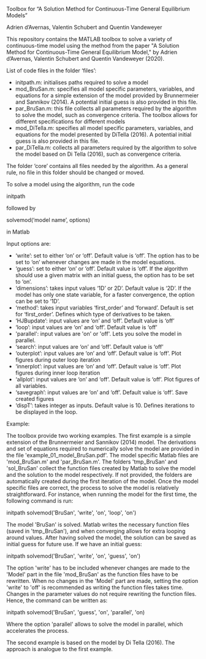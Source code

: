 Toolbox for “A Solution Method for Continuous-Time General Equilibrium Models”

Adrien d’Avernas, Valentin Schubert and Quentin Vandeweyer

This repository contains the MATLAB toolbox to solve a variety of continuous-time model using the method from the paper "A Solution Method for Continuous-Time General Equilibrium Model," by Adrien d’Avernas, Valentin Schubert and Quentin Vandeweyer (2020). 

List of code files in the folder ‘files’:

- initpath.m: initialises paths required to solve a model
- mod_BruSan.m: specifies all model specific parameters, variables, and equations for a simple extension of the model provided by Brunnermeier and Sannikov (2014). A potential initial guess is also provided in this file.
- par_BruSan.m: this file collects all parameters required by the algorithm to solve the model, such as convergence criteria. The toolbox allows for different specifications for different models
- mod_DiTella.m: specifies all model specific parameters, variables, and equations for the model presented by DiTella (2016). A potential initial guess is also provided in this file.
- par_DiTella.m: collects all parameters required by the algorithm to solve the model based on Di Tella (2016), such as convergence criteria.

The folder ‘core’ contains all files needed by the algorithm. As a general rule, no file in this folder should be changed or moved. 

To solve a model using the algorithm, run the code

initpath

followed by 

solvemod(‘model name’, options)

in Matlab

Input options are:
- ‘write’: set to either ‘on’ or ‘off’. Default value is ‘off’. The option has to be set to ‘on’ whenever changes are made in the model equations.
- ‘guess’: set to either ‘on’ or ‘off’. Default value is ‘off’. If the algorithm should use a given matrix with an initial guess, the option has to be set to ‘on’.
- ‘dimensions’: takes input values ‘1D’ or 2D’. Default value is ‘2D’. If the model has only one state variable, for a faster convergence, the option can be set to ‘1D’.
- ‘method’: takes input variables ‘first_order’ and ‘forward’. Default is set for ‘first_order’. Defines which type of derivatives to be taken.
- ‘HJBupdate’: input values are ‘on’ and ‘off’. Default value is ‘off’
- ‘loop’: input values are ‘on’ and ‘off’. Default value is ‘off’
- 'parallel': input values are 'on' or 'off'. Lets you solve the model in parallel. 
- ‘search’: input values are ‘on’ and ‘off’. Default value is ‘off’
- ‘outerplot’: input values are ‘on’ and ‘off’. Default value is ‘off’. Plot figures during outer loop iteration
- ‘innerplot’: input values are ‘on’ and ‘off’. Default value is ‘off’. Plot figures during inner loop iteration
- ‘allplot’: input values are ‘on’ and ‘off’. Default value is ‘off’. Plot figures of all variables.
- ‘savegraph’: input values are ‘on’ and ‘off’. Default value is ‘off’. Save created figures
- ‘dispT’: takes integer as inputs. Default value is 10. Defines iterations to be displayed in the loop.


Example:

The toolbox provide two working examples. 
The first example is a simple extension of the Brunnermeier and Sannikov (2014) model. The derivations and set of equations required to numerically solve the model are provided in the file 'example_01_model_BruSan.pdf'. The model specific Matlab files are 'mod_BruSan.m' and 'par_BruSan.m'. The folders 'tmp_BruSan' and 'sol_BruSan' collect the function files created by Matlab to solve the model and the solution to the model respectively. If not provided, the folders are automatically created during the first iteration of the model. 
Once the model specific files are correct, the process to solve the model is relatively straightforward. 
For instance, when running the model for the first time, the following command is run:

initpath
solvemod('BruSan', 'write', 'on', 'loop', 'on')

The model 'BruSan' is solved. Matlab writes the necessary function files (saved in 'tmp_BruSan'), and when converging allows for extra looping around values. 
After having solved the model, the solution can be saved as initial guess for future use. If we have an initial guess:

initpath
solvemod('BruSan', 'write', 'on', 'guess', 'on')

The option 'write' has to be included whenever changes are made to the 'Model' part in the file 'mod_BruSan' as the function files have to be rewritten. When no changes in the 'Model' part are made, setting the option 'write' to 'off' is recommended as writing the function files takes time.  
Changes in the parameter values do not require rewriting the function files. Hence, the command can be written as:

initpath
solvemod('BruSan', 'guess', 'on', 'parallel', 'on)

Where the option 'parallel' allows to solve the model in parallel, which accelerates the process. 

The second example is based on the model by Di Tella (2016). The approach is analogue to the first example. 
